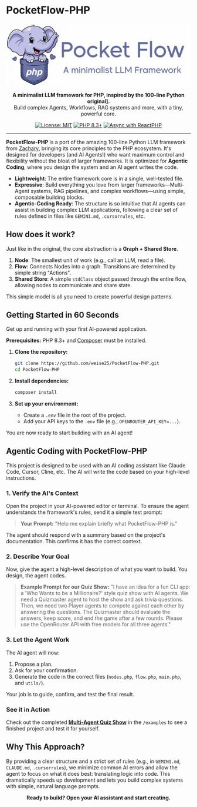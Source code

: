 # PocketFlow-PHP
<p align="center">
  <img src="assets/logo.png" alt="PocketFlow-PHP Logo" width="600"/>
</p>
<p align="center">
  <strong>A minimalist LLM framework for PHP, inspired by the 100-line Python original].</strong>
  <br>
  Build complex Agents, Workflows, RAG systems and more, with a tiny, powerful core.
</p>

<p align="center">
  <a href="https://github.com/weise25/PocketFlow-PHP/blob/main/LICENSE"><img src="https://img.shields.io/badge/License-MIT-yellow.svg" alt="License: MIT"></a>
  <a href="#"><img src="https://img.shields.io/badge/PHP-8.3%2B-blue.svg" alt="PHP 8.3+"></a>
  <a href="https://packagist.org/packages/react/async"><img src="https://img.shields.io/badge/Async-ReactPHP-blueviolet" alt="Async with ReactPHP"></a>
</p>

---

**PocketFlow-PHP** is a port of the amazing 100-line Python LLM framework from [Zachary](https://github.com/The-Pocket/PocketFlow), bringing its core principles to the PHP ecosystem. It's designed for developers (and AI Agents!) who want maximum control and flexibility without the bloat of larger frameworks. It is optimized for **Agentic Coding**, where you design the system and an AI agent writes the code.

-   **Lightweight**: The entire framework core is in a single, well-tested file.
-   **Expressive**: Build everything you love from larger frameworks—Multi-Agent systems, RAG pipelines, and complex workflows—using simple, composable building blocks.
-   **Agentic-Coding Ready**: The structure is so intuitive that AI agents can assist in building complex LLM applications, following a clear set of rules defined in files like `GEMINI.md`, `.cursorrules`, etc.

## How does it work?

Just like in the original, the core abstraction is a **Graph + Shared Store**.

1.  **Node**: The smallest unit of work (e.g., call an LLM, read a file).
2.  **Flow**: Connects Nodes into a graph. Transitions are determined by simple string "Actions".
3.  **Shared Store**: A simple `stdClass` object passed through the entire flow, allowing nodes to communicate and share state.

This simple model is all you need to create powerful design patterns.

## Getting Started in 60 Seconds

Get up and running with your first AI-powered application.

**Prerequisites:** PHP 8.3+ and [Composer](https://getcomposer.org/) must be installed.

1.  **Clone the repository:**
    ```bash
    git clone https://github.com/weise25/PocketFlow-PHP.git
    cd PocketFlow-PHP
    ```

2.  **Install dependencies:**
    ```bash
    composer install
    ```

3.  **Set up your environment:**
    -   Create a `.env` file in the root of the project.
    -   Add your API keys to the `.env` file (e.g., `OPENROUTER_API_KEY=...`).

You are now ready to start building with an AI agent!

## Agentic Coding with PocketFlow-PHP

This project is designed to be used with an AI coding assistant like Claude Code, Cursor, Cline, etc. The AI will write the code based on your high-level instructions.

### 1. Verify the AI's Context

Open the project in your AI-powered editor or terminal. To ensure the agent understands the framework's rules, send it a simple test prompt:

> **Your Prompt:** "Help me explain briefly what PocketFlow-PHP is."

The agent should respond with a summary based on the project's documentation. This confirms it has the correct context.

### 2. Describe Your Goal

Now, give the agent a high-level description of what you want to build. You design, the agent codes.

> **Example Prompt for our Quiz Show:**
>"I have an idea for a fun CLI app: a 'Who Wants to be a Millionaire?' style quiz show with AI agents. We need a Quizmaster agent to host the show and ask trivia questions. Then, we need two Player agents to compete against each other by answering the questions. The Quizmaster should evaluate the answers, keep score, and end the game after a few rounds. Please use the OpenRouter API with free models for all three agents."

### 3. Let the Agent Work

The AI agent will now:
1.  Propose a plan.
2.  Ask for your confirmation.
3.  Generate the code in the correct files (`nodes.php`, `flow.php`, `main.php`, and `utils/`).

Your job is to guide, confirm, and test the final result.

### See it in Action

Check out the completed **[Multi-Agent Quiz Show](https://github.com/weise25/PocketFlow-PHP/tree/main/examples/quiz-show-multi-agent)** in the `/examples` to see a finished project and test it for yourself.

## Why This Approach?

By providing a clear structure and a strict set of rules (e.g., in `GEMINI.md`, `CLAUDE.md`, `.cursorrules`), we minimize common AI errors and allow the agent to focus on what it does best: translating logic into code. This dramatically speeds up development and lets you build complex systems with simple, natural language prompts.

<p align="center">
  <strong>Ready to build? Open your AI assistant and start creating.</strong>
</p>
